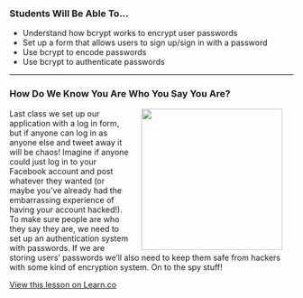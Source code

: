 

### Students Will Be Able To...
* Understand how bcrypt works to encrypt user passwords
* Set up a form that allows users to sign up/sign in with a password
* Use bcrypt to encode passwords
* Use bcrypt to authenticate passwords

---
### How Do We Know You Are Who You Say You Are?
<img align="right" src="https://blog.lookout.com/wp-content/uploads/2013/01/photo-3.jpg" width="250" hspace="20"> Last class we set up our application with a log in form, but if anyone can log in as anyone else and tweet away it will be chaos! Imagine if anyone could just log in to your Facebook account and post whatever they wanted (or maybe you’ve already had the embarrassing experience of having your account hacked!). To make sure people are who they say they are, we need to set up an authentication system with passwords. If we are storing users’ passwords we’ll also need to keep them safe from hackers with some kind of encryption system. On to the spy stuff!

<a href='https://learn.co/lessons/hs-intro-authentication' data-visibility='hidden'>View this lesson on Learn.co</a>
